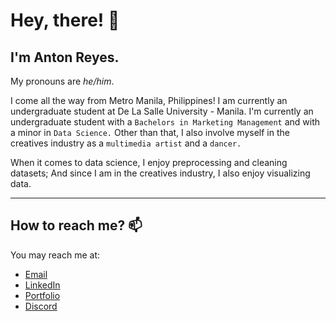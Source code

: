 # **Hey, there! 👋**

## I'm Anton Reyes.


My pronouns are *he/him*.

I come all the way from Metro Manila, Philippines! I am currently an undergraduate student at De La Salle University - Manila. I'm currently an undergraduate student with a `Bachelors in Marketing Management` and with a minor in `Data Science.` Other than that, I also involve myself in the creatives industry as a `multimedia artist` and a `dancer.`

When it comes to data science, I enjoy preprocessing and cleaning datasets; And since I am in the creatives industry, I also enjoy visualizing data.

----

How to reach me? 📫 
----
You may reach me at:
 - [Email](AntonReyes.work@gmail.com)
 - [LinkedIn](www.linkedin.com/in/anton-r-501b12136/)
 - [Portfolio](https://agrstudios.wixsite.com/portfolio/)
 - [Discord](https://discord.gg/v4PzDC2R6T)

<!---
AntonReyes/AntonReyes is a ✨ special ✨ repository because its `README.md` (this file) appears on your GitHub profile.
You can click the Preview link to take a look at your changes.
--->
